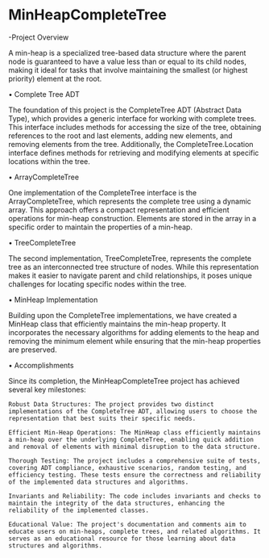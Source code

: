 # MinHeapCompleteTree

-Project Overview

A min-heap is a specialized tree-based data structure where the parent node is guaranteed to have a value less than or equal to its child nodes, making it ideal for tasks that involve maintaining the smallest (or highest priority) element at the root.

• Complete Tree ADT

The foundation of this project is the CompleteTree ADT (Abstract Data Type), which provides a generic interface for working with complete trees. This interface includes methods for accessing the size of the tree, obtaining references to the root and last elements, adding new elements, and removing elements from the tree. Additionally, the CompleteTree.Location interface defines methods for retrieving and modifying elements at specific locations within the tree.

• ArrayCompleteTree

One implementation of the CompleteTree interface is the ArrayCompleteTree, which represents the complete tree using a dynamic array. This approach offers a compact representation and efficient operations for min-heap construction. Elements are stored in the array in a specific order to maintain the properties of a min-heap.

• TreeCompleteTree

The second implementation, TreeCompleteTree, represents the complete tree as an interconnected tree structure of nodes. While this representation makes it easier to navigate parent and child relationships, it poses unique challenges for locating specific nodes within the tree.

• MinHeap Implementation

Building upon the CompleteTree implementations, we have created a MinHeap class that efficiently maintains the min-heap property. It incorporates the necessary algorithms for adding elements to the heap and removing the minimum element while ensuring that the min-heap properties are preserved.

• Accomplishments

Since its completion, the MinHeapCompleteTree project has achieved several key milestones:

    Robust Data Structures: The project provides two distinct implementations of the CompleteTree ADT, allowing users to choose the representation that best suits their specific needs.

    Efficient Min-Heap Operations: The MinHeap class efficiently maintains a min-heap over the underlying CompleteTree, enabling quick addition and removal of elements with minimal disruption to the data structure.

    Thorough Testing: The project includes a comprehensive suite of tests, covering ADT compliance, exhaustive scenarios, random testing, and efficiency testing. These tests ensure the correctness and reliability of the implemented data structures and algorithms.

    Invariants and Reliability: The code includes invariants and checks to maintain the integrity of the data structures, enhancing the reliability of the implemented classes.

    Educational Value: The project's documentation and comments aim to educate users on min-heaps, complete trees, and related algorithms. It serves as an educational resource for those learning about data structures and algorithms.
